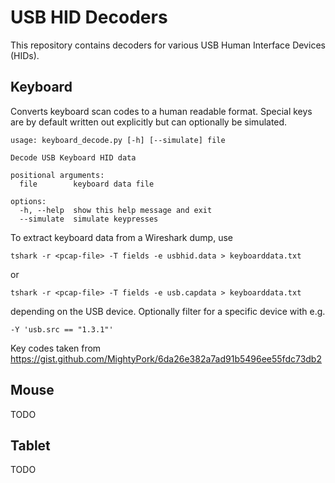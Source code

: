 # USB HID Decoders

This repository contains decoders for various USB Human Interface Devices (HIDs).

## Keyboard

Converts keyboard scan codes to a human readable format.
Special keys are by default written out explicitly but can optionally be simulated.

```
usage: keyboard_decode.py [-h] [--simulate] file

Decode USB Keyboard HID data

positional arguments:
  file        keyboard data file

options:
  -h, --help  show this help message and exit
  --simulate  simulate keypresses
```

To extract keyboard data from a Wireshark dump, use
```
tshark -r <pcap-file> -T fields -e usbhid.data > keyboarddata.txt
```
or
```
tshark -r <pcap-file> -T fields -e usb.capdata > keyboarddata.txt
```
depending on the USB device. Optionally filter for a specific device with e.g.
```
-Y 'usb.src == "1.3.1"'
```

Key codes taken from https://gist.github.com/MightyPork/6da26e382a7ad91b5496ee55fdc73db2

## Mouse

TODO

## Tablet

TODO
